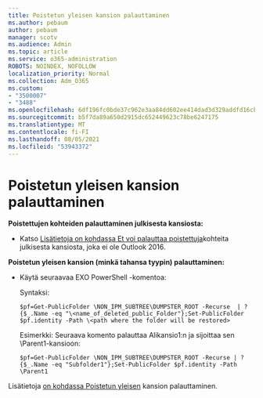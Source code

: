 ```yaml
---
title: Poistetun yleisen kansion palauttaminen
ms.author: pebaum
author: pebaum
manager: scotv
ms.audience: Admin
ms.topic: article
ms.service: o365-administration
ROBOTS: NOINDEX, NOFOLLOW
localization_priority: Normal
ms.collection: Adm_O365
ms.custom:
- "3500007"
- "3488"
ms.openlocfilehash: 6df196fc0bde37c962e3aa84dd602ee414dad3d329addfd16cb6e3dcc40fc2ae
ms.sourcegitcommit: b5f7da89a650d2915dc652449623c78be6247175
ms.translationtype: MT
ms.contentlocale: fi-FI
ms.lasthandoff: 08/05/2021
ms.locfileid: "53943372"
---
```

# <a name="restore-a-deleted-public-folder"></a>Poistetun yleisen kansion palauttaminen

**Poistettujen kohteiden palauttaminen julkisesta kansiosta:**

- Katso [Lisätietoja on kohdassa Et voi palauttaa poistettuja](https://aka.ms/pfrec)kohteita julkisesta kansiosta, joka ei ole Outlook 2016.
 
**Poistetun yleisen kansion (minkä tahansa tyypin) palauttaminen:** 

- Käytä seuraavaa EXO PowerShell -komentoa:

    Syntaksi:

     `$pf=Get-PublicFolder \NON_IPM_SUBTREE\DUMPSTER_ROOT -Recurse  | ?{$_.Name -eq "\<name_of_deleted_public_Folder"};Set-PublicFolder $pf.identity -Path \<path where the folder will be restored>`

    Esimerkki: Seuraava komento palauttaa Alikansio1:n ja sijoittaa sen \Parent1-kansioon:

    `$pf=Get-PublicFolder \NON_IPM_SUBTREE\DUMPSTER_ROOT -Recurse | ?{$_.Name -eq "Subfolder1"};Set-PublicFolder $pf.identity -Path \Parent1`

Lisätietoja [on kohdassa Poistetun yleisen](https://docs.microsoft.com/exchange/collaboration-exo/public-folders/restore-deleted-public-folder) kansion palauttaminen.

